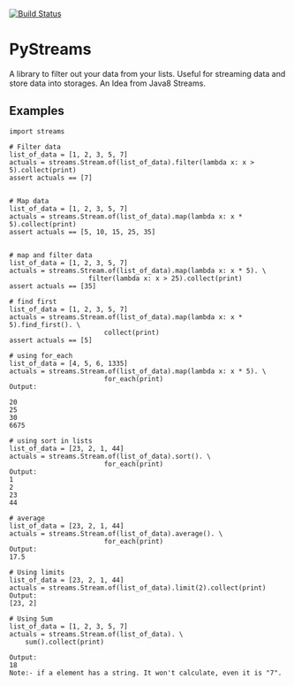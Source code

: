   [![Build Status](https://travis-ci.org/samjiks/pystreams.svg?branch=master)](https://travis-ci.org/samjiks/pystreams)

# PyStreams

A library to filter out your data from your lists. Useful for streaming data and store data into storages. An Idea from Java8 Streams.

## Examples



    import streams

    # Filter data
    list_of_data = [1, 2, 3, 5, 7]
    actuals = streams.Stream.of(list_of_data).filter(lambda x: x > 5).collect(print)
    assert actuals == [7]


    # Map data
    list_of_data = [1, 2, 3, 5, 7]
    actuals = streams.Stream.of(list_of_data).map(lambda x: x * 5).collect(print)
    assert actuals == [5, 10, 15, 25, 35]


    # map and filter data
    list_of_data = [1, 2, 3, 5, 7]
    actuals = streams.Stream.of(list_of_data).map(lambda x: x * 5). \
                        filter(lambda x: x > 25).collect(print)
    assert actuals == [35]

    # find first
    list_of_data = [1, 2, 3, 5, 7]
    actuals = streams.Stream.of(list_of_data).map(lambda x: x * 5).find_first(). \
                            collect(print)
    assert actuals == [5]

    # using for_each 
    list_of_data = [4, 5, 6, 1335]
    actuals = streams.Stream.of(list_of_data).map(lambda x: x * 5). \
                            for_each(print)    
    Output:

    20
    25
    30
    6675

    # using sort in lists
    list_of_data = [23, 2, 1, 44]
    actuals = streams.Stream.of(list_of_data).sort(). \
                            for_each(print)
    Output:
    1
    2
    23
    44

    # average
    list_of_data = [23, 2, 1, 44]
    actuals = streams.Stream.of(list_of_data).average(). \
                            for_each(print)
    Output:
    17.5

    # Using limits
    list_of_data = [23, 2, 1, 44]
    actuals = streams.Stream.of(list_of_data).limit(2).collect(print)
    Output:
    [23, 2]

    # Using Sum
    list_of_data = [1, 2, 3, 5, 7]
    actuals = streams.Stream.of(list_of_data). \
        sum().collect(print)

    Output:
    18
    Note:- if a element has a string. It won't calculate, even it is "7".

    